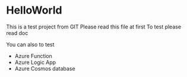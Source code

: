 # HelloWorld
This is a test project from GIT
Please read this file at first
To test please read doc

You can also to test
- Azure Function
- Azure Logic App
- Azure Cosmos database
